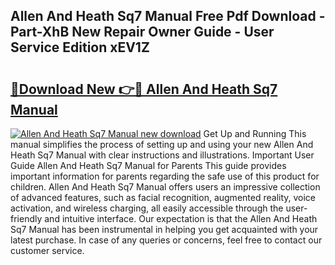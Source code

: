 ## Allen And Heath Sq7 Manual Free Pdf Download - Part-XhB New Repair Owner Guide - User Service Edition xEV1Z

# <h2><a href="http://bc14597.oget.top/?id=Allen+And+Heath+Sq7+Manual">🔗Download New 👉🔴 Allen And Heath Sq7 Manual</a></h2>

[![Allen And Heath Sq7 Manual new download](https://i.imgur.com/5g1atiW.png)](http://bc14597.oget.top/?id=Allen+And+Heath+Sq7+Manual)
Get Up and Running This manual simplifies the process of setting up and using your new Allen And Heath Sq7 Manual with clear instructions and illustrations. Important User Guide Allen And Heath Sq7 Manual for Parents This guide provides important information for parents regarding the safe use of this product for children. Allen And Heath Sq7 Manual offers users an impressive collection of advanced features, such as facial recognition, augmented reality, voice activation, and wireless charging, all easily accessible through the user-friendly and intuitive interface. Our expectation is that the Allen And Heath Sq7 Manual has been instrumental in helping you get acquainted with your latest purchase. In case of any queries or concerns, feel free to contact our customer service.
